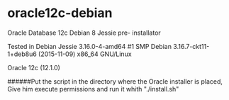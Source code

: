 # oracle12c-debian
Oracle Database 12c Debian 8 Jessie pre- installator

Tested in Debian Jessie 3.16.0-4-amd64 #1 SMP Debian 3.16.7-ckt11-1+deb8u6 (2015-11-09) x86_64 GNU/Linux

Oracle 12c (12.1.0)

######Put the script in the directory where the Oracle installer is placed, Give him execute permissions and run it whith "./install.sh"
